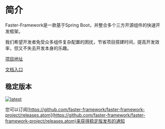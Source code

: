 # 简介

Faster-Framework是一款基于Spring Boot，并整合多个三方开源组件的快速开发框架。

我们希望开发者免受众多组件复杂配置的困扰，节省项目搭建时间，提高开发效率，但又不失去开发本身的乐趣。

[项目地址](https://github.com/faster-framework/faster-framework-project)

[文档入口](https://faster-framework-guide.github.io/framework)

## 稳定版本

[![latest](https://badgen.net/github/release/faster-framework/faster-framework-project?icon=github)](https://github.com/faster-framework/faster-framework-project/releases/latest)

您可以订阅[https://github.com/faster-framework/faster-framework-project/releases.atom](https://github.com/faster-framework/faster-framework-project/releases.atom)来获得稳定版发布的通知